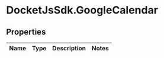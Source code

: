 # DocketJsSdk.GoogleCalendar

## Properties
Name | Type | Description | Notes
------------ | ------------- | ------------- | -------------


